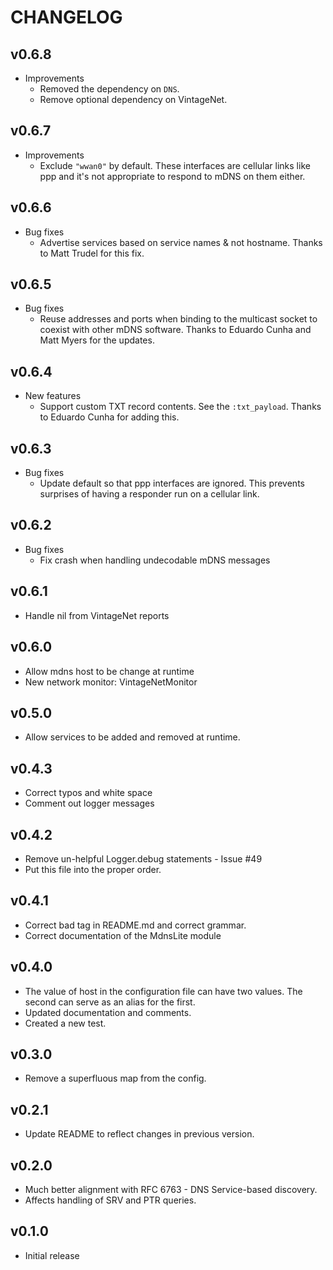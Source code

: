 # CHANGELOG

## v0.6.8

* Improvements
  * Removed the dependency on `DNS`.
  * Remove optional dependency on VintageNet.

## v0.6.7

* Improvements
  * Exclude `"wwan0"` by default. These interfaces are cellular links like ppp
    and it's not appropriate to respond to mDNS on them either.

## v0.6.6

* Bug fixes
  * Advertise services based on service names & not hostname. Thanks to Matt
    Trudel for this fix.

## v0.6.5

* Bug fixes
  * Reuse addresses and ports when binding to the multicast socket to coexist
    with other mDNS software. Thanks to Eduardo Cunha and Matt Myers for the
    updates.

## v0.6.4

* New features
  * Support custom TXT record contents. See the `:txt_payload`. Thanks to
    Eduardo Cunha for adding this.

## v0.6.3

* Bug fixes
  * Update default so that ppp interfaces are ignored. This prevents surprises
    of having a responder run on a cellular link.

## v0.6.2

* Bug fixes
  * Fix crash when handling undecodable mDNS messages

## v0.6.1

* Handle nil from VintageNet reports

## v0.6.0

* Allow mdns host to be change at runtime
* New network monitor: VintageNetMonitor

## v0.5.0

* Allow services to be added and removed at runtime.

## v0.4.3

* Correct typos and white space
* Comment out logger messages

## v0.4.2

* Remove un-helpful Logger.debug statements - Issue #49
* Put this file into the proper order.

## v0.4.1

* Correct bad tag in README.md and correct grammar.
* Correct documentation of the MdnsLite module

## v0.4.0

* The value of host in the configuration file can have two values. The second can serve as an alias for the first.
* Updated documentation and comments.
* Created a new test.

## v0.3.0

* Remove a superfluous map from the config.

## v0.2.1

* Update README to reflect changes in previous version.

## v0.2.0

* Much better alignment with RFC 6763 - DNS Service-based discovery.
* Affects handling of SRV and PTR queries.

## v0.1.0

* Initial release
